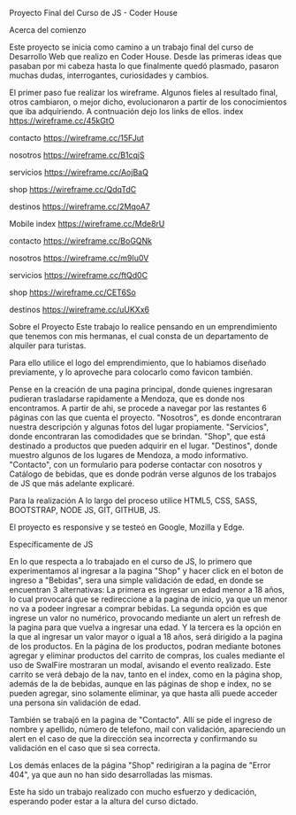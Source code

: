 Proyecto Final del Curso de JS - Coder House

Acerca del comienzo

Este proyecto se inicia como camino a un trabajo final del curso de Desarrollo Web que realizo en Coder House. Desde las primeras ideas que pasaban por mi cabeza hasta lo que finalmente quedó plasmado, pasaron muchas dudas, interrogantes, curiosidades y cambios.

El primer paso fue realizar los wireframe. Algunos fieles al resultado final, otros cambiaron, o mejor dicho, evolucionaron a partir de los conocimientos que iba adquiriendo. A contnuación dejo los links de ellos. index https://wireframe.cc/45kGtO

contacto https://wireframe.cc/15FJut

nosotros https://wireframe.cc/B1cqjS

servicios https://wireframe.cc/AojBaQ

shop https://wireframe.cc/QdqTdC

destinos https://wireframe.cc/2MqoA7

Mobile index https://wireframe.cc/Mde8rU

contacto https://wireframe.cc/BoGQNk

nosotros https://wireframe.cc/m9Iu0V

servicios https://wireframe.cc/ftQd0C

shop https://wireframe.cc/CET6So

destinos https://wireframe.cc/uUKXx6

Sobre el Proyecto Este trabajo lo realice pensando en un emprendimiento que tenemos con mis hermanas, el cual consta de un departamento de alquiler para turistas.

Para ello utilice el logo del emprendimiento, que lo habiamos diseñado previamente, y lo aproveche para colocarlo como favicon también.

Pense en la creación de una pagina principal, donde quienes ingresaran pudieran trasladarse rapidamente a Mendoza, que es donde nos encontramos. A partir de ahi, se procede a navegar por las restantes 6 páginas con las que cuenta el proyecto. "Nosotros", es donde encontraran nuestra descripción y algunas fotos del lugar propiamente. "Servicios", donde encontraran las comodidades que se brindan. "Shop", que está destinado a productos que pueden adquirir en el lugar. "Destinos", donde muestro algunos de los lugares de Mendoza, a modo informativo. "Contacto", con un formulario para poderse contactar con nosotros y Catálogo de bebidas, que es donde podrán verse algunos de los trabajos de JS que más adelante explicaré.

Para la realización A lo largo del proceso utilice HTML5, CSS, SASS, BOOTSTRAP, NODE JS, GIT, GITHUB, JS.

El proyecto es responsive y se testeó en Google, Mozilla y Edge.

Específicamente de JS


En lo que respecta a lo trabajado en el curso de JS, lo primero que experimentamos al ingresar a la pagina "Shop" y hacer click en el boton de ingreso a "Bebidas", sera una simple validación de edad, en donde se encuentran 3 alternativas: La primera es ingresar un edad menor a 18 años, lo cual provocará que se redireccione a la pagina de inicio, ya que un menor no va a podeer ingresar a comprar bebidas. La segunda opción es que ingrese un valor no numérico, provocando mediante un alert un refresh de la pagina para que vuelva a ingresar una edad. Y la tercera es la opción en la que al ingresar un valor mayor o igual a 18 años, será dirigido a la pagina de los productos.
En la página de los productos, podran mediante botones agregar y eliminar productos del carrito de compras, los cuales mediante el uso de SwalFire mostraran un modal, avisando el evento realizado. Este carrito se verá debajo de la nav, tanto en el index, como en la página shop, además de la de bebidas, aunque en las páginas de shop e index, no se pueden agregar, sino solamente eliminar, ya que hasta alli puede acceder una persona sin validación de edad.

También se trabajó en la pagina de "Contacto". Allí se pide el ingreso de nombre y apellido, número de telefono, mail con validación, apareciendo un alert en el caso de que la dirección sea incorrecta y confirmando su validación en el caso que si sea correcta.

Los demás enlaces de la página "Shop" redirigiran a la pagina de "Error 404", ya que aun no han sido desarrolladas las mismas.

Este ha sido un trabajo realizado con mucho esfuerzo y dedicación, esperando poder estar a la altura del curso dictado.
